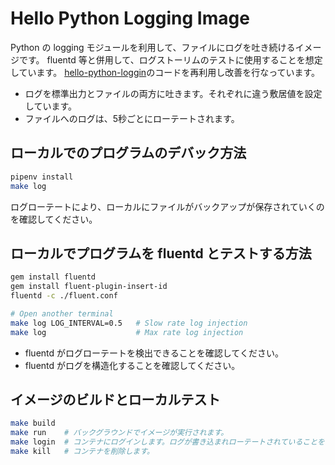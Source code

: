# Hello Python Logging Image
Python の logging モジュールを利用して、ファイルにログを吐き続けるイメージです。
fluentd 等と併用して、ログストーリムのテストに使用することを想定しています。
[hello-python-loggin](https://github.com/shidokamo/hello-python-logging)のコードを再利用し改善を行なっています。

* ログを標準出力とファイルの両方に吐きます。それぞれに違う敷居値を設定しています。
* ファイルへのログは、5秒ごとにローテートされます。

## ローカルでのプログラムのデバック方法
```bash
pipenv install
make log
```
ログローテートにより、ローカルにファイルがバックアップが保存されていくのを確認してください。

## ローカルでプログラムを fluentd とテストする方法
```bash
gem install fluentd
gem install fluent-plugin-insert-id
fluentd -c ./fluent.conf

# Open another terminal
make log LOG_INTERVAL=0.5   # Slow rate log injection
make log                    # Max rate log injection
```
* fluentd がログローテートを検出できることを確認してください。
* fluentd がログを構造化することを確認してください。

## イメージのビルドとローカルテスト
```bash
make build
make run    # バックグラウンドでイメージが実行されます。
make login  # コンテナにログインします。ログが書き込まれローテートされていることを確認できます。
make kill   # コンテナを削除します。
```


